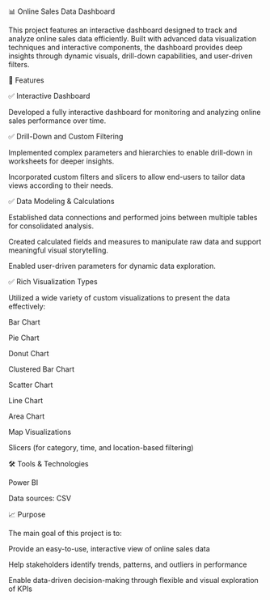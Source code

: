 📊 Online Sales Data Dashboard

This project features an interactive dashboard designed to track and analyze online sales data efficiently. Built with advanced data visualization techniques and interactive components, the dashboard provides deep insights through dynamic visuals, drill-down capabilities, and user-driven filters.

🔧 Features

✅ Interactive Dashboard

Developed a fully interactive dashboard for monitoring and analyzing online sales performance over time.

✅ Drill-Down and Custom Filtering

Implemented complex parameters and hierarchies to enable drill-down in worksheets for deeper insights.

Incorporated custom filters and slicers to allow end-users to tailor data views according to their needs.

✅ Data Modeling & Calculations

Established data connections and performed joins between multiple tables for consolidated analysis.

Created calculated fields and measures to manipulate raw data and support meaningful visual storytelling.

Enabled user-driven parameters for dynamic data exploration.

✅ Rich Visualization Types

Utilized a wide variety of custom visualizations to present the data effectively:

Bar Chart

Pie Chart

Donut Chart

Clustered Bar Chart

Scatter Chart

Line Chart

Area Chart

Map Visualizations

Slicers (for category, time, and location-based filtering)

🛠️ Tools & Technologies

Power BI 

Data sources: CSV 

📈 Purpose

The main goal of this project is to:

Provide an easy-to-use, interactive view of online sales data

Help stakeholders identify trends, patterns, and outliers in performance

Enable data-driven decision-making through flexible and visual exploration of KPIs
